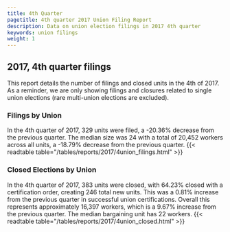```yaml
---
title: 4th Quarter 
pagetitle: 4th quarter 2017 Union Filing Report
description: Data on union election filings in 2017 4th quarter 
keywords: union filings
weight: 1
---
```


## 2017, 4th quarter filings

This report details the number of filings and closed units in the 4th of 2017. As a reminder, we are only showing filings and closures related to single union elections (rare multi-union elections are excluded).

### Filings by Union
In the 4th quarter of 2017, 329 units were filed, a -20.36% decrease from the previous quarter. The median size was 24 with a total of 20,452 workers across all units, a -18.79% decrease from the previous quarter.
{{< readtable table="/tables/reports/2017/4union_filings.html" >}}

### Closed Elections by Union
In the 4th quarter of 2017, 383 units were closed, with 64.23% closed with a certification order, creating 246 total new units. This was a 0.81% increase from the previous quarter in successful union certifications. Overall this represents approximately 16,397 workers, which is a 9.67% increase from the previous quarter. The median bargaining unit has 22 workers.
{{< readtable table="/tables/reports/2017/4union_closed.html" >}}
